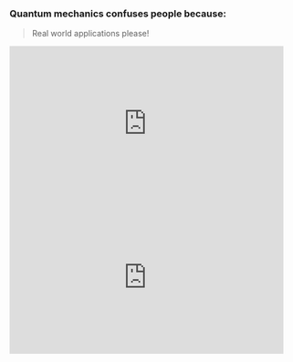 ### Quantum mechanics confuses people because:

> Real world applications please!

<div class="r-stack r-stretch">
    <iframe data-fragment-index="0" src="https://giphy.com/embed/WySK0nQiJKLy25HLhp" width="480" height="271" style="" frameBorder="0" class="fragment giphy-embed" allowFullScreen></iframe>
    <iframe data-fragment-index="1" src="https://giphy.com/embed/z8xrM1WwxJpG0fWxEg" width="480" height="269" style="" frameBorder="0" class="fragment giphy-embed" allowFullScreen></iframe>
</div>